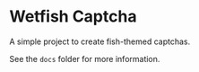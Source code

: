 # Wetfish Captcha
A simple project to create fish-themed captchas.

See the `docs` folder for more information.
